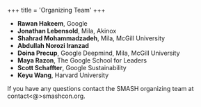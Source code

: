 +++
title = 'Organizing Team'
+++
- **Rawan Hakeem**, Google
- **Jonathan Lebensold**, Mila, Akinox
- **Shahrad Mohammadzadeh**, Mila, McGill University
- **Abdullah Norozi Iranzad**
- **Doina Precup**, Google Deepmind, Mila, McGill University
- **Maya Razon**, The Google School for Leaders
- **Scott Schaffter**, Google Sustainability
- **Keyu Wang**, Harvard University

If you have any questions contact the SMASH organizing team at contact&lt;@&gt;smashcon.org.
